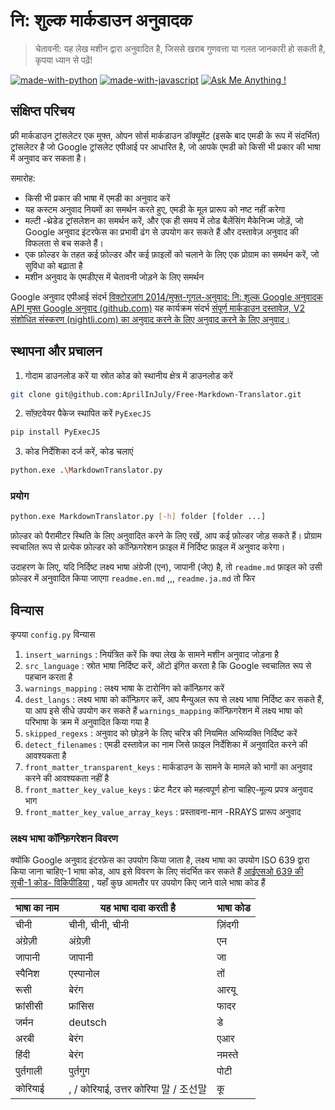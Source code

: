 # नि: शुल्क मार्कडाउन अनुवादक

> चेतावनी: यह लेख मशीन द्वारा अनुवादित है, जिससे खराब गुणवत्ता या गलत जानकारी हो सकती है, कृपया ध्यान से पढ़ें!

[![made-with-python](https://img.shields.io/badge/Made%20with-Python-1f425f.svg)](https://www.python.org/)
[![made-with-javascript](https://img.shields.io/badge/Made%20with-JavaScript-1f425f.svg)](https://www.javascript.com)
[![Ask Me Anything !](https://img.shields.io/badge/Ask%20me-anything-1abc9c.svg)](https://GitHub.com/Naereen/ama)

## संक्षिप्त परिचय

फ्री मार्कडाउन ट्रांसलेटर एक मुफ्त, ओपन सोर्स मार्कडाउन डॉक्यूमेंट (इसके बाद एमडी के रूप में संदर्भित) ट्रांसलेटर है जो Google ट्रांसलेट एपीआई पर आधारित है, जो आपके एमडी को किसी भी प्रकार की भाषा में अनुवाद कर सकता है।

समारोह:

- किसी भी प्रकार की भाषा में एमडी का अनुवाद करें
- यह कस्टम अनुवाद नियमों का समर्थन करते हुए, एमडी के मूल प्रारूप को नष्ट नहीं करेगा
- मल्टी -थ्रेडेड ट्रांसलेशन का समर्थन करें, और एक ही समय में लोड बैलेंसिंग मैकेनिज्म जोड़ें, जो Google अनुवाद इंटरफेस का प्रभावी ढंग से उपयोग कर सकते हैं और दस्तावेज़ अनुवाद की विफलता से बच सकते हैं।
- एक फ़ोल्डर के तहत कई फ़ोल्डर और कई फ़ाइलों को चलाने के लिए एक प्रोग्राम का समर्थन करें, जो सुविधा को बढ़ाता है
- मशीन अनुवाद के एमडीएस में चेतावनी जोड़ने के लिए समर्थन

Google अनुवाद एपीआई संदर्भ [विक्टोरज़ांग 2014/मुफ्त-गूगल-अनुवाद: नि: शुल्क Google अनुवादक API मुफ्त Google अनुवाद (github.com)](https://github.com/VictorZhang2014/free-google-translate) यह कार्यक्रम संदर्भ [संपूर्ण मार्कडाउन दस्तावेज़, V2 संशोधित संस्करण (nightli.com) का अनुवाद करने के लिए अनुवाद करने के लिए अनुवाद।](https://www.knightli.com/zh-tw/2022/04/24/免費-google-翻譯-整篇-markdown-文檔-修改版/) 

## स्थापना और प्रचालन

1. गोदाम डाउनलोड करें या स्रोत कोड को स्थानीय क्षेत्र में डाउनलोड करें

```bash
git clone git@github.com:AprilInJuly/Free-Markdown-Translator.git
```

2. सॉफ़्टवेयर पैकेज स्थापित करें `PyExecJS` 

```bash
pip install PyExecJS
```

3. कोड निर्देशिका दर्ज करें, कोड चलाएं

```bash
python.exe .\MarkdownTranslator.py
```

### प्रयोग

```bash
python.exe MarkdownTranslator.py [-h] folder [folder ...]
```

फ़ोल्डर को पैरामीटर स्थिति के लिए अनुवादित करने के लिए रखें, आप कई फ़ोल्डर जोड़ सकते हैं। प्रोग्राम स्वचालित रूप से प्रत्येक फ़ोल्डर को कॉन्फ़िगरेशन फ़ाइल में निर्दिष्ट फ़ाइल में अनुवाद करेगा।

उदाहरण के लिए, यदि निर्दिष्ट लक्ष्य भाषा अंग्रेजी (एन), जापानी (जेए) है, तो `readme.md` फ़ाइल को उसी फ़ोल्डर में अनुवादित किया जाएगा `readme.en.md` ,,, `readme.ja.md` तो फिर

## विन्यास

कृपया `config.py` विन्यास

1.  `insert_warnings` : नियंत्रित करें कि क्या लेख के सामने मशीन अनुवाद जोड़ना है
2.  `src_language` : स्रोत भाषा निर्दिष्ट करें, ऑटो इंगित करता है कि Google स्वचालित रूप से पहचान करता है
3.  `warnings_mapping` : लक्ष्य भाषा के टारोनिंग को कॉन्फ़िगर करें
4.  `dest_langs` : लक्ष्य भाषा को कॉन्फ़िगर करें, आप मैन्युअल रूप से लक्ष्य भाषा निर्दिष्ट कर सकते हैं, या आप इसे सीधे उपयोग कर सकते हैं `warnings_mapping` कॉन्फ़िगरेशन में लक्ष्य भाषा को परिभाषा के क्रम में अनुवादित किया गया है
5.  `skipped_regexs` : अनुवाद को छोड़ने के लिए चरित्र की नियमित अभिव्यक्ति निर्दिष्ट करें
6.  `detect_filenames` : एमडी दस्तावेज़ का नाम जिसे फ़ाइल निर्देशिका में अनुवादित करने की आवश्यकता है
7.  `front_matter_transparent_keys` : मार्कडाउन के सामने के मामले को भागों का अनुवाद करने की आवश्यकता नहीं है
8.  `front_matter_key_value_keys` : फ्रंट मैटर को महत्वपूर्ण होना चाहिए-मूल्य प्रपत्र अनुवाद भाग
9.  `front_matter_key_value_array_keys` : प्रस्तावना-मान -RRAYS प्रारूप अनुवाद

### लक्ष्य भाषा कॉन्फ़िगरेशन विवरण

क्योंकि Google अनुवाद इंटरफ़ेस का उपयोग किया जाता है, लक्ष्य भाषा का उपयोग ISO 639 द्वारा किया जाना चाहिए-1 भाषा कोड, आप इसे विवरण के लिए संदर्भित कर सकते हैं [आईएसओ 639 की सूची-1 कोड- विकिपीडिया](https://en.wikipedia.org/wiki/List_of_ISO_639-1_codes) , यहाँ कुछ आमतौर पर उपयोग किए जाने वाले भाषा कोड हैं

| भाषा का नाम| यह भाषा दावा करती है| भाषा कोड|
| ---------- | ------------------------------ | -------- |
| चीनी| चीनी, चीनी, चीनी| ज़िंदगी|
| अंग्रेज़ी| अंग्रेज़ी| एन|
| जापानी| जापानी| जा|
| स्पैनिश| एस्पानोल| तों|
| रूसी| बेरंग| आरयू|
| फ्रांसीसी| फ्रांसिस| फादर|
| जर्मन| deutsch| डे|
| अरबी| बेरंग| एआर|
| हिंदी| बेरंग| नमस्ते|
| पुर्तगाली| पुर्तगुग| पोटी|
| कोरियाई| , / कोरियाई, उत्तर कोरिया 말 / 조선말| कू|


